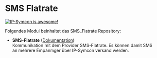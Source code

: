 # SMS Flatrate

[![IP-Symcon is awesome!](https://img.shields.io/badge/IP--Symcon-5.5-blue.svg)](https://www.symcon.de)

Folgendes Modul beinhaltet das SMS_Flatrate Repository:

- __SMS-Flatrate__ ([Dokumentation](SMS_Flatrate))  
	Kommunikation mit dem Provider SMS-Flatrate. Es können damit SMS an mehrere Empänmger über IP-Symcon versand werden.